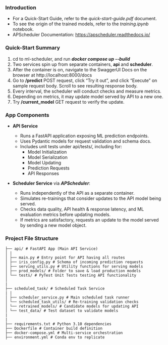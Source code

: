 ### Introduction

- For a Quick-Start Guide, refer to the _quick-start-guide.pdf_ document.
- To see the origin of the trained models, refer to the _training.ipynb_ notebook.
- APScheduler Documentation: https://apscheduler.readthedocs.io/

### Quick-Start Summary

1. cd to ml-scheduler, and run **_docker compose up --build_**
2. Two services spin up from separate containers, **api** and **scheduler**.
3. After the container is on, navigate to the SwaggerUI Docs on the browser at http://localhost:8000/docs
4. Go to **/predict** POST request, click “Try it out”, and click “Execute” on sample request body. Scroll to see resulting response body.
5. Every interval, the scheduler will conduct checks and measure metrics.
6. Depending on metrics, it may update model served by API to a new one.
7. Try **/current_model** GET request to verify the update.

### App Components

- **API Service**

  - Runs a FastAPI application exposing ML prediction endpoints.
  - Uses Pydantic models for request validation and schema docs.
  - Includes unit tests under api/tests/, including for:
    - Model Initialization
    - Model Serialization
    - Model Updating
    - Prediction Requests
    - API Responses

- **Scheduler Service** via **_APScheduler_**:
  - Runs independently of the API as a separate container.
  - Simulates re-trainings that consider updates to the API model being served.
  - Checks data quality, API health & response latency, and ML evaluation metrics before updating models.
  - If metrics are satisfactory, requests an update to the model served by sending a new model object.

### Project File Structure

```
├── api/ # FastAPI App (Main API Service)
│ |
│ ├── main.py # Entry point for API having all routes
│ ├── iris_config.py # Schema of incoming prediction requests
│ ├── serving_utils.py # Utility functions for serving models
│ ├── prod_models/ # Folder to save & load production models
│ └── tests/ # PyTest Unit Tests testing API functionality
│
|
├── scheduled_task/ # Scheduled Task Service
| |
│ ├── scheduler_service.py # Main scheduled task runner
│ └── scheduled_task_utils/ # Re-training validation checks
│ └── retrained_models/ # Candidate models for updating API
│ └── test_data/ # Test dataset to validate models
|
|
├── requirements.txt # Python 3.10 dependencies
├── Dockerfile # Container build definition
├── docker-compose.yml # Multi-service orchestration
├── environment.yml # Conda env to replicate
```
